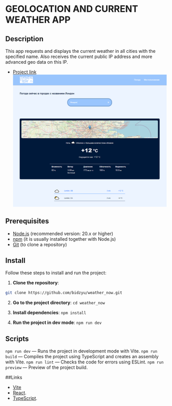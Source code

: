 # GEOLOCATION AND CURRENT WEATHER APP 

## Description
This app requests and displays the current weather in all cities with the specified name. Also receives the current public IP address and more advanced geo data on this IP.

* [Project link](https://geoweathernow.netlify.app)
![Preview of the project](src/assets/rm.title.png)

## Prerequisites
- [Node.js](https://nodejs.org/) (recommended version: 20.x or higher)
- [npm](https://www.npmjs.com/) (it is usually installed together with Node.js)
- [Git](https://git-scm.com/) (to clone a repository)

## Install
Follow these steps to install and run the project:

1. **Clone the repository**:
  ```bash
  git clone https://github.com/bidzyu/weather_now.git
  ```

2. **Go to the project directory**:
  `cd weather_now`

3. **Install dependencies**:
  `npm install`

4. **Run the project in dev mode**:
  `npm run dev`

## Scripts

  `npm run dev` — Runs the project in development mode with Vite.
  `npm run build` — Compiles the project using TypeScript and creates an assembly with Vite.
  `npm run lint` — Checks the code for errors using ESLint.
  `npm run preview` — Preview of the project build.

##Links
- [Vite](https://vite.dev/guide/)
- [React](https://react.dev).
- [TypeScript](https://www.typescriptlang.org/docs/).